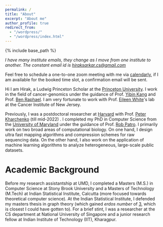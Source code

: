 ```yaml
---
permalink: /
title: "About"
excerpt: "About me"
author_profile: true
redirect_from: 
  - "/wordpress/"
  - "/wordpress/index.html"
---
```


{% include base_path %}

<em>I have many institute emails, they change as I move from one institute to another. The constant email id is hiraksarkar.cs@gmail.com</em> 

Feel free to schedule a one-to-one zoom meeting with me via [calendarly](https://calendly.com/hs0424), if I am available for the booked time slot, a confirmation email will be sent.


Hi I am Hirak, a Ludwig Princeton Scholar at the [Princeton University](https://princeton.edu). I work in the field of cancer-genomics under the guidance of Prof. [Yibin Kang](https://molbio.princeton.edu/people/yibin-kang) and Prof. [Ben Raphael](https://lsi.princeton.edu/ben-raphael). I am very fortunate to work with Prof. [Eileen White](https://www.cinj.org/research/eileen-white-phd)'s lab at the Cancer Institute of New Jersey. 

Previously, I was a postdoctoral researcher at [Harvard](https://hms.harvard.edu)  with Prof. [Peter Kharchenko](https://dbmi.hms.harvard.edu/people/peter-kharchenko) (till mid-2022) . I completed my PhD in Computer Science from the [University of Maryland](www.cs.umd.edu) under the guidance of Prof. [Rob Patro](http://www.robpatro.com/). I primarily work on two broad areas of computational biology. On one hand, I design ultra fast mapping algorithms and compression schemes for raw sequencing data. On the other hand, I also work on the application of machine learning algorithms to analyze heterogeneous, large-scale public datasets. 

Academic Background
======
Before my research assistantship at UMD, I completed a Masters (M.S.) in Computer Science at Stony Brook University and a Masters of Technology (M.Tech) at Indian Statistical Institute, Calcutta (more focused towards theoretical computer science).  At the Indian Statistical Institute, I defended my masters thesis in graph theory (which gained *erdos number* of [3](images/erdos.png), which is closest I could have gotten to). For a brief stint, I was a researcher at the CS department at National University of Singapore and a junior research fellow at Indian Institute of Technology (IIT), Kharagpur.
